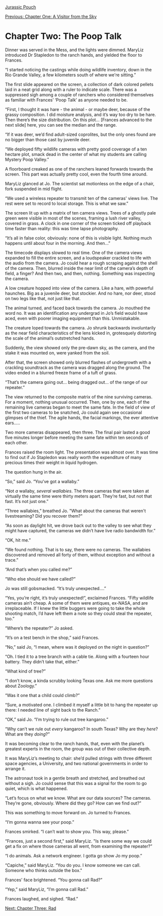 [Jurassic Pouch](README.md)

[Previous: Chapter One: A Visitor from the Sky](ch01.md)

# Chapter Two: The Poop Talk

Dinner was served in the Mess, and the lights were dimmed. MaryLiz introduced Dr Stapledon to the ranch hands, and yielded the floor to Frances.

“I started noticing the castings while doing wildlife inventory, down in the Rio Grande Valley, a few kilometers south of where we're sitting.”

The first slide appeared on the screen, a collection of dark colored pellets laid in a neat grid along with a ruler to indicate scale. There was a suppressed sigh among a couple of ranchers who considered themselves as familiar with Frances’ ‘Poop Talk’ as anyone needed to be.

“First, I thought it was hare - the animal - or maybe deer, because of the grassy composition. I did moisture analysis, and it’s way too dry to be hare. Then there’s the size distribution. On this plot… [Frances advanced to the next slide] here, you can see the median and the range.

“If it was deer, we’d find adult-sized coprolites, but the only ones found are no bigger than those cast by juvenile deer.

“We deployed fifty wildlife cameras with pretty good coverage of a ten hectare plot, smack dead in the center of what my students are calling Mystery Poop Valley.”

A floorboard creaked as one of the ranchers leaned forwards towards the screen. This part was actually pretty cool, even the fourth time around.

MaryLiz glanced at Jo. The scientist sat motionless on the edge of a chair, fork suspended in mid flight.

“We used a wireless repeater to transmit ten of the cameras' views live. The rest were set to record to  local storage. This is what we saw.”

The screen lit up with a matrix of ten camera views. Trees of a ghostly pale green were visible in most of the scenes, framing a lush river valley, covered in grass. A clock in one corner of the screen ticked off playback time faster than reality: this was time lapse photography.

“It’s all in false color, obviously: none of this is visible light. Nothing much happens until about four in the morning. And then...”

The timecode displays slowed to real time. One of the camera views expanded to fill the entire screen, and a loudspeaker crackled to life with the audio from the camera. Jo could hear a rough scraping against the shell of the camera. Then, blurred inside the near limit of the camera’s depth of field, a finger? And then two, and then, nothing. Something was inspecting the camera.

A low creature hopped into view of the camera. Like a hare, with powerful haunches. Big as a juvenile deer, but stockier. And no hare, nor deer, stood on two legs like that, not just like that.

The animal turned, and faced back towards the camera. Jo mouthed the word no. It was an identification any undergrad in Jo’s field would have aced, even with poorer imaging equipment than this. Unmistakable.

The creature loped towards the camera. Jo shrunk backwards involuntarily as the near field characteristics of the lens kicked in, grotesquely distorting the scale of the animal’s outstretched hands.

Suddenly, the view showed only the pre-dawn sky, as the camera, and the stake it was mounted on, were yanked from the soil.

After that, the screen showed only blurred flashes of undergrowth with a crackling soundtrack as the camera was dragged along the ground. The video ended in a blurred freeze frame of a tuft of grass.

“That’s the camera going out… being dragged out… of the range of our repeater.”

The view returned to the composite matrix of the nine surviving cameras. For a moment, nothing unusual occurred. Then, one by one, each of the remaining live cameras began to meet the same fate. In the field of view of the first two cameras to be snatched, Jo could again see occasional glimpses of the thief. The agile hands, the facial markings, the ever attentive ears…..

Two more cameras disappeared, then three. The final pair lasted a good five minutes longer before meeting the same fate within ten seconds of each other.

Frances raised the room light. The presentation was almost over. It was time to find out if Jo Stapledon was really worth the expenditure of many precious times their weight in liquid hydrogen.

The question hung in the air.

“So,” said Jo. “You’ve got a wallaby.”

“Not _a_ wallaby, _several wallabies_. The three cameras that were taken at virtually the same time were thirty meters apart. They’re fast, but not that fast. It’s not just one.”

“Three wallabies,” breathed Jo. "What about the cameras that weren't livestreaming? Did you recover them?"

“As soon as daylight hit, we drove back out to the valley to see what they might have captured, the cameras we didn’t have live radio bandwidth for.”

“OK, hit me.”

“We found nothing. That is to say, there were no cameras. The wallabies discovered and removed all forty of them, without exception and without a trace.”

“And that’s when you called me?”

“Who else should we have called?”

Jo was still gobsmacked. “It’s truly unexpected....”

“Yes, you’re right, it’s truly unexpected!”, exclaimed Frances. “Fifty wildlife cameras ain’t cheap. A some of them were antiques, ex-NASA, and are irreplaceable. If I knew the little buggers were going to take the whole shooting match, I’d have left them a note so they could steal the repeater, too.”

“Where’s the repeater?” Jo asked.

“It’s on a test bench in the shop,” said Frances.

“No,” said Jo, “I mean, where was it deployed on the night in question?”

“Oh. I tied it to a tree branch with a cable tie. Along with a fourteen hour battery. They didn’t take that, either.”

“What kind of tree?”

“I don’t know, a kinda scrubby looking Texas one. Ask me more questions about Zoology.”

“Was it one that a child could climb?”

“Sure, a motivated one. I climbed it myself a little bit to hang the repeater up there: I needed line of sight back to the Ranch.”

“OK,” said Jo. “I’m trying to rule out tree kangaroo.”

“Why can’t we rule out _every_ kangaroo? In south Texas? Why are they _here_? What are they _doing_?”

It was becoming clear to the ranch hands, that, even with the planet’s greatest experts in the room, the group was out of their collective depth.

It was MaryLiz’s meeting to chair: she’d pulled strings with three different space agencies, a University, and two national governments in order to arrange it.

The astronaut took in a gentle breath and stretched, and breathed out without a sigh. Jo could sense that this was a signal for the room to go quiet, which is what happened.

“Let’s focus on what we know. What are our data sources? The cameras. They’re gone, obviously. Where did they go? How can we find out?”

This was something to move forward on. Jo turned to Frances.

“I’m gonna wanna see your poop.”

Frances smirked. “I can’t wait to show you. This way, please.”

“Frances, just a second first," said MaryLiz. "Is there some way we could get a fix on where those cameras all went, from examining the repeater?”

“I do animals. Ask a network engineer. I gotta go show Jo my poop.”

“Capiche,” said MaryLiz. “You do you. I know someone we can call. Someone who thinks outside the box."

Frances' face brightened. “You gonna call Rad?”

“Yep,” said MaryLiz, “I’m gonna call Rad.”

Frances laughed, and sighed. “Rad.”

[Next: Chapter Three: Rad](ch03.md)
